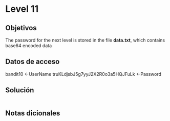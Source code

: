 # Level 11

## Objetivos
The password for the next level is stored in the file **data.txt**, which contains base64 encoded data

## Datos de acceso 
bandit10 <-UserName
truKLdjsbJ5g7yyJ2X2R0o3a5HQJFuLk <-Password

## Solución 
```bash

```



## Notas dicionales 